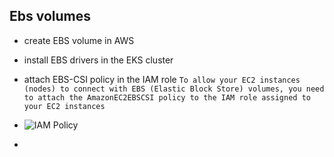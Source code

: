 ## Ebs volumes
- create EBS volume in AWS
- install EBS drivers in the EKS cluster
- attach EBS-CSI policy in the IAM role `To allow your EC2 instances (nodes) to connect with EBS (Elastic Block Store) volumes, you need to attach the AmazonEC2EBSCSI policy to the IAM role assigned to your EC2 instances`
- ![IAM Policy](../assets/kubernetes/cluster-iam.png)

- 